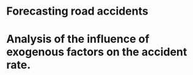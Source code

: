 # Forecasting road accidents
# Analysis of the influence of exogenous factors on the accident rate.
